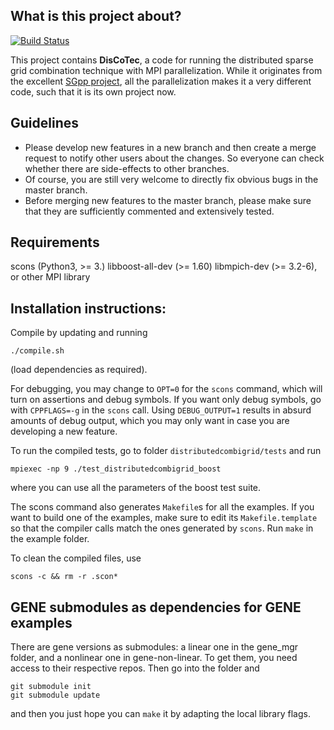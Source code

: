 What is this project about?
---------------------------
[![Build Status](https://simsgs.informatik.uni-stuttgart.de/jenkins/buildStatus/icon?job=DisCoTec-master)](https://simsgs.informatik.uni-stuttgart.de/jenkins/view/DisCoTec/job/DisCoTec-master/)

This project contains __DisCoTec__, a code for running the distributed sparse grid combination technique with MPI parallelization. While it originates from the excellent [SGpp project](https://github.com/SGpp/SGpp), all the parallelization makes it a very different code, such that it is its own project now.

Guidelines
---------
*  Please develop new features in a new branch and then create a merge request 
to notify other users about the changes. So everyone can check whether there are 
side-effects to other branches.
* Of course, you are still very welcome to directly fix obvious bugs in the 
master branch.
* Before merging new features to the master branch, please make sure that they
are sufficiently commented and extensively tested.

Requirements
--------------
scons (Python3, >= 3.)
libboost-all-dev (>= 1.60)
libmpich-dev (>= 3.2-6), or other MPI library


Installation instructions: 
--------------------------
Compile by updating and running
```
./compile.sh
``` 
(load dependencies as required).

For debugging, you may change to `OPT=0` for the `scons` command, which will turn on assertions and debug symbols. If you want only debug symbols, go with `CPPFLAGS=-g` in the `scons` call. Using `DEBUG_OUTPUT=1` results in absurd amounts of debug output, which you may only want in case you are developing a new feature.

To run the compiled tests, go to folder `distributedcombigrid/tests` and run
```
mpiexec -np 9 ./test_distributedcombigrid_boost
```
where you can use all the parameters of the boost test suite.

The scons command also generates `Makefile`s for all the examples. If you want to build one of the examples, make sure to edit its `Makefile.template` so that the compiler calls match the ones generated by `scons`. Run `make` in the example folder.

To clean the compiled files, use
```
scons -c && rm -r .scon*
```


GENE submodules as dependencies for GENE examples
----------------
There are gene versions as submodules: a linear one in the gene_mgr folder, and 
a nonlinear one in gene-non-linear. To get them, you need access to their 
respective repos. Then go into the folder and

```
git submodule init
git submodule update
```
and then you just hope you can `make` it by adapting the local library flags.
